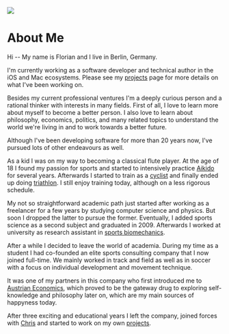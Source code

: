 <img src="/images/avatar-small.jpg" class="avatar">

# About Me

Hi -- My name is Florian and I live in Berlin, Germany.

I'm currently working as a software developer and technical author in the iOS and Mac ecosystems. Please see my [projects](/projects.html) page for more details on what I've been working on.

Besides my current professional ventures I'm a deeply curious person and a rational thinker with interests in many fields. First of all, I love to learn more about myself to become a better person. I also love to learn about philosophy, economics, politics, and many related topics to understand the world we're living in and to work towards a better future.

Although I've been developing software for more than 20 years now, I've pursued lots of other endeavours as well.

As a kid I was on my way to becoming a classical flute player. At the age of 18 I found my passion for sports and started to intensively practice [Aikido](http://en.wikipedia.org/wiki/Aikido) for several years. Afterwards I started to train as a [cyclist](http://en.wikipedia.org/wiki/Road_bicycle_racing) and finally ended up doing [triathlon](http://en.wikipedia.org/wiki/Triathlon). I still enjoy training today, although on a less rigorous schedule.

My not so straightforward academic path just started after working as a freelancer for a few years by studying computer science and physics. But soon I dropped the latter to pursue the former. Eventually, I added sports science as a second subject and graduated in 2009. Afterwards I worked at university as research assistant in [sports biomechanics](http://en.wikipedia.org/wiki/Sports_biomechanics).

After a while I decided to leave the world of academia. During my time as a student I had co-founded an elite sports consulting company that I now joined full-time. We mainly worked in track and field as well as in soccer with a focus on individual development and movement technique.

It was one of my partners in this company who first introduced me to [Austrian Economics](http://en.wikipedia.org/wiki/Austrian_School), which proved to be the gateway drug to exploring self-knowledge and philosophy later on, which are my main sources of happyness today.

After three exciting and educational years I left the company, joined forces with [Chris](https://twitter.com/chriseidhof) and started to work on my own [projects](/projects.html).